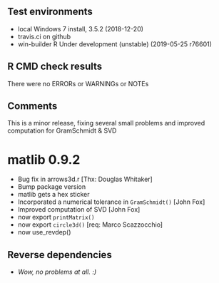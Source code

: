 ## Test environments
* local Windows 7 install, 3.5.2 (2018-12-20)
* travis.ci on github
* win-builder R Under development (unstable) (2019-05-25 r76601)

## R CMD check results
There were no ERRORs or WARNINGs or NOTEs

## Comments
This is a minor release, fixing several small problems
and improved computation for GramSchmidt & SVD

# matlib 0.9.2

- Bug fix in arrows3d.r [Thx: Douglas Whitaker]
- Bump package version
- matlib gets a hex sticker
- Incorporated a numerical tolerance in `GramSchmidt()` [John Fox]
- Improved computation of SVD [John Fox]
- now export `printMatrix()`
- now export `circle3d()` [req: Marco Scazzocchio]
- now use_revdep()

## Reverse dependencies

- *Wow, no problems at all. :)*
